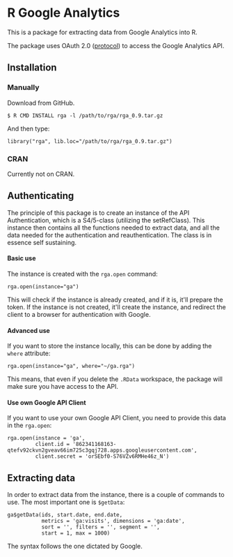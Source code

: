 # R Google Analytics

This is a package for extracting data from Google Analytics into R.

The package uses OAuth 2.0 ([protocol](http://tools.ietf.org/html/draft-ietf-oauth-v2-22)) to access the Google Analytics API.

## Installation

### Manually

Download from GitHub.

	$ R CMD INSTALL rga -l /path/to/rga/rga_0.9.tar.gz

And then type:

	library("rga", lib.loc="/path/to/rga/rga_0.9.tar.gz")

### CRAN

Currently not on CRAN.

## Authenticating

The principle of this package is to create an instance of the API Authentication, which is a S4/5-class (utilizing the setRefClass). This instance then contains all the functions needed to extract data, and all the data needed for the authentication and reauthentication. The class is in essence self sustaining.

#### Basic use

The instance is created with the `rga.open` command:

	rga.open(instance="ga")

This will check if the instance is already created, and if it is, it'll prepare the token. If the instance is not created, it'll create the instance, and redirect the client to a browser for authentication with Google.

#### Advanced use

If you want to store the instance locally, this can be done by adding the `where` attribute:

	rga.open(instance="ga", where="~/ga.rga")

This means, that even if you delete the `.RData` workspace, the package will make sure you have access to the API.

#### Use own Google API Client

If you want to use your own Google API Client, you need to provide this data in the `rga.open`:

	rga.open(instance = 'ga', 
			 client.id = '862341168163-qtefv92ckvn2gveav66im725c3gqj728.apps.googleusercontent.com', 
			 client.secret = 'orSEbf0-S76VZv6RMHe46z_N')

## Extracting data

In order to extract data from the instance, there is a couple of commands to use. The most important one is `$getData`:

	ga$getData(ids, start.date, end.date, 
			   metrics = 'ga:visits', dimensions = 'ga:date', 
			   sort = '', filters = '', segment = '',
			   start = 1, max = 1000)

The syntax follows the one dictated by Google.